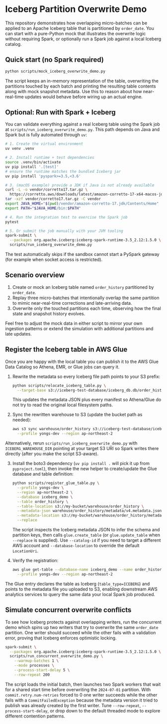 # Iceberg Partition Overwrite Demo

This repository demonstrates how overlapping micro-batches can be applied to an
Apache Iceberg table that is partitioned by `order_date`. You can start with a
pure-Python mock that illustrates the overwrite logic without requiring Spark,
or optionally run a Spark job against a local Iceberg catalog.

## Quick start (no Spark required)

```bash
python scripts/mock_iceberg_overwrite_demo.py
```

The script keeps an in-memory representation of the table, overwriting the
partitions touched by each batch and printing the resulting table contents along
with mock snapshot metadata. Use this to reason about how near-real-time updates
would behave before wiring up an actual engine.

## Optional: Run with Spark + Iceberg

You can validate everything against a real Iceberg table using the Spark job at
`scripts/run_iceberg_overwrite_demo.py`. This path depends on Java and Spark but
is fully automated through `uv`:

```bash
# 1. Create the virtual environment
uv venv .venv

# 2. Install runtime + test dependencies
source .venv/bin/activate
uv pip install '.[test]'
# ensure the runtime matches the bundled Iceberg jar
uv pip install 'pyspark>=3.5,<3.6'

# 3. (macOS example) provide a JDK if Java is not already available
curl -L -o vendor/corretto17.tar.gz \
  https://corretto.aws/downloads/latest/amazon-corretto-17-x64-macos-jdk.tar.gz
tar -xzf vendor/corretto17.tar.gz -C vendor
export JAVA_HOME="$(pwd)/vendor/amazon-corretto-17.jdk/Contents/Home"
export PATH="$JAVA_HOME/bin:$PATH"

# 4. Run the integration test to exercise the Spark job
pytest

# 5. Or submit the job manually with your JVM tooling
spark-submit \
  --packages org.apache.iceberg:iceberg-spark-runtime-3.5_2.12:1.5.0 \
  scripts/run_iceberg_overwrite_demo.py
```

The test automatically skips if the sandbox cannot start a PySpark gateway (for
example when socket access is restricted).

## Scenario overview

1. Create or mock an Iceberg table named `order_history` partitioned by
   `order_date`.
2. Replay three micro-batches that intentionally overlap the same partition to
   mimic near-real-time corrections and late-arriving data.
3. Overwrite only the touched partitions each time, observing how the final
   state and snapshot history evolves.

Feel free to adjust the mock data in either script to mirror your own ingestion
patterns or extend the simulation with additional partitions and late updates.

## Register the Iceberg table in AWS Glue

Once you are happy with the local table you can publish it to the AWS Glue Data
Catalog so Athena, EMR, or Glue jobs can query it.

1. Rewrite the metadata so every Iceberg file path points to your S3 prefix:

   ```bash
   python scripts/relocate_iceberg_table.py \
     --target-base s3://iceberg-test-database/iceberg_db.db/order_history
   ```

   This updates the metadata JSON plus every manifest so Athena/Glue do not try
   to read the original local filesystem paths.

2. Sync the rewritten warehouse to S3 (update the bucket path as needed):

   ```bash
   aws s3 sync warehouse/order_history s3://iceberg-test-database/iceberg_db.db/order_history \
     --profile yongs-dev --region ap-northeast-2
   ```

Alternatively, rerun `scripts/run_iceberg_overwrite_demo.py` with
`ICEBERG_WAREHOUSE_DIR` pointing at your target S3 URI so Spark writes there
directly (after you make the script S3-aware).

3. Install the boto3 dependency (`uv pip install .` will pick it up from
   `pyproject.toml`), then invoke the new helper to create/update the Glue
   database and table definition:

   ```bash
   python scripts/register_glue_table.py \
     --profile yongs-dev \
     --region ap-northeast-2 \
     --database iceberg_demo \
     --table order_history \
     --table-location s3://my-bucket/warehouse/order_history \
     --metadata-json warehouse/order_history/metadata/v4.metadata.json \
     --metadata-location s3://my-bucket/warehouse/order_history/metadata/v4.metadata.json \
     --replace
   ```

   The script inspects the Iceberg metadata JSON to infer the schema and
   partition keys, then calls `glue.create_table` (or `glue.update_table` when
   `--replace` is supplied). Use `--catalog-id` if you need to target a
   different AWS account and `--database-location` to override the default
   `LocationUri`.

4. Verify the registration:

   ```bash
   aws glue get-table --database-name iceberg_demo --name order_history \
     --profile yongs-dev --region ap-northeast-2
   ```

The Glue entry declares the table as Iceberg (`table_type=ICEBERG`) and points to
the metadata file you uploaded to S3, enabling downstream AWS analytics
services to query the same data your local Spark job produced.

## Simulate concurrent overwrite conflicts

To see how Iceberg protects against overlapping writers, run the concurrent demo
which spins up two writers that try to overwrite the same `order_date`
partition. One writer should succeed while the other fails with a validation
error, proving that Iceberg enforces optimistic locking.

```bash
spark-submit \
  --packages org.apache.iceberg:iceberg-spark-runtime-3.5_2.12:1.5.0 \
  scripts/run_concurrent_overwrite_demo.py \
    --warmup-batches 1 \
    --mode processes \
    --process-start-delay 5 \
    --row-repeat 200
```

The script loads the initial batch, then launches two Spark workers that wait
for a shared start time before overwriting the `2024-07-01` partition. With
`commit.retry.num-retries` forced to 0 one writer succeeds while the other
fails with a `CommitFailedException` because the metadata version it tried to
publish was already created by the first writer. Tune `--row-repeat`,
`--process-start-delay`, or drop down to the default threaded mode to explore
different contention patterns.
